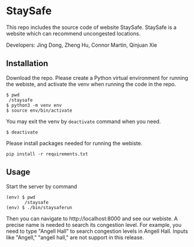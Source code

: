 # StaySafe
This repo includes the source code of website StaySafe.
StaySafe is a website which can recommend uncongested locations.

Developers: Jing Dong, Zheng Hu, Connor Martin, Qinjuan Xie

## Installation
Download the repo.
Please create a Python virtual environment for running the webiste, and activate the venv when running the code in the repo.
 ```
 $ pwd
  /staysafe
 $ python3 -m venv env
 $ source env/bin/activate
 ```
You may exit the venv by ```deactivate``` command when you need.
```
$ deactivate
```
Please install packages needed for running the webiste.
```
pip install -r requirements.txt
```

## Usage
Start the server by command
 ```
(env) $ pwd
        /staysafe
(env) $ ./bin/staysaferun
 ```
 Then you can navigate to http://localhost:8000 and see our webiste.
 A precise name is needed to search its congestion level. For example, you need to type "Angell Hall" to search congestion levels in Angell Hall. Inputs like "Angell," "angell hall," are not support in this release.
